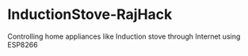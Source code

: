 # InductionStove-RajHack
Controlling home appliances like Induction stove through Internet using ESP8266
